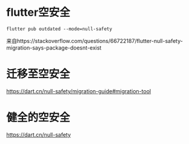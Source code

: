 # flutter空安全

```
flutter pub outdated --mode=null-safety
```

来自https://stackoverflow.com/questions/66722187/flutter-null-safety-migration-says-package-doesnt-exist

# 迁移至空安全

https://dart.cn/null-safety/migration-guide#migration-tool

# 健全的空安全

https://dart.cn/null-safety


